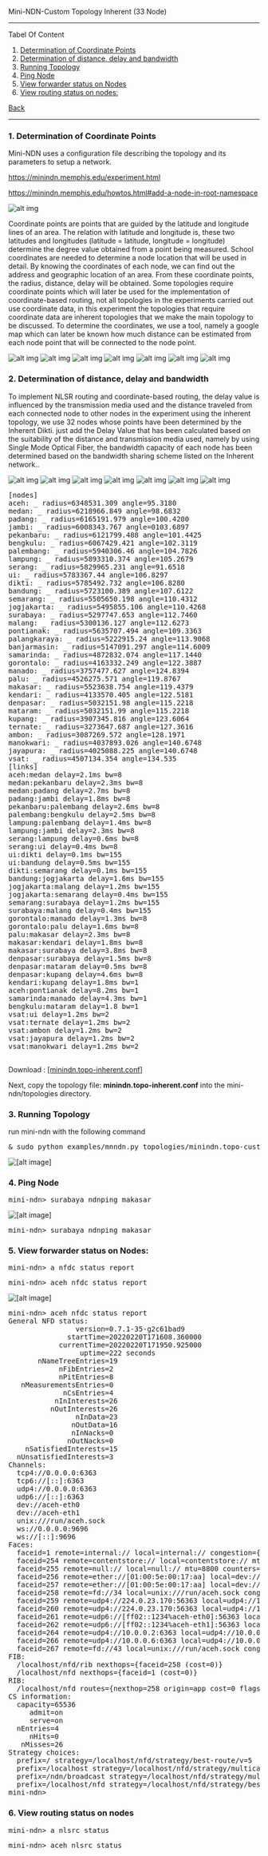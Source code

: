 
Mini-NDN-Custom Topology Inherent (33 Node)
***
Tabel Of Content

1. [Determination of Coordinate Points](https://github.com/syaifulahdan/Mini-NDN-Work/blob/main/Assignment%203:NDN-CustomTopology/ndn-custom-topo-inherent.md#1-determination-of-coordinate-points-) 
2. [Determination of distance, delay and bandwidth](https://github.com/syaifulahdan/Mini-NDN-Work/blob/main/Assignment%203:NDN-CustomTopology/ndn-custom-topo-inherent.md#2-determination-of-distance-delay-and-bandwidth) 
3. [Running Topology](https://github.com/syaifulahdan/Mini-NDN-Work/blob/main/Assignment%203:NDN-CustomTopology/ndn-custom-topo-inherent.md#3-running-topology)
4. [Ping Node](https://github.com/syaifulahdan/Mini-NDN-Work/blob/main/Assignment%203:NDN-CustomTopology/ndn-custom-topo-inherent.md#3-ping-node)
5. [View forwarder status on Nodes](https://github.com/syaifulahdan/Mini-NDN-Work/blob/main/Assignment%203:NDN-CustomTopology/ndn-custom-topo-inherent.md#5-view-forwarder-status-on-nodes)
6. [View routing status on nodes:](https://github.com/syaifulahdan/Mini-NDN-Work/blob/main/Assignment%203:NDN-CustomTopology/ndn-custom-topo-inherent.md#6-view-routing-status-on-nodes)

[Back](https://github.com/syaifulahdan/Mini-NDN-Work/blob/main/Assignment%200:Chapter/Chapter-4.md)

***

 
### <b>1. Determination of Coordinate Points </b>  

Mini-NDN uses a configuration file describing the topology and its parameters to setup a network.

https://minindn.memphis.edu/experiment.html

https://minindn.memphis.edu/howtos.html#add-a-node-in-root-namespace

![alt img](https://github.com/syaifulahdan/Mini-NDN-Work/blob/main/Assignment%203:NDN-CustomTopology/CustomTopology-Image-Inherent/inherent-bb.jpg)

<p text-align=justify> Coordinate points are points that are guided by the latitude and longitude lines of an area. The relation with latitude and longitude is, these two latitudes and longitudes (latitude = latitude, longitude = longitude) determine the degree value obtained from a point being measured. School coordinates are needed to determine a node location that will be used in detail. By knowing the coordinates of each node, we can find out the address and geographic location of an area. From these coordinate points, the radius, distance, delay will be obtained. Some topologies require coordinate points which will later be used for the implementation of coordinate-based routing, not all topologies in the experiments carried out use coordinate data, in this experiment the topologies that require coordinate data are inherent topologies that we make the main topology to be discussed. To determine the coordinates, we use a tool, namely a google map which can later be known how much distance can be estimated from each node point that will be connected to the node point. </p text-align=justify> 

![alt img](https://github.com/syaifulahdan/Mini-NDN-Work/blob/main/Assignment%203:NDN-CustomTopology/CustomTopology-Image-Inherent/koordinat-area-1.png)
![alt img](https://github.com/syaifulahdan/Mini-NDN-Work/blob/main/Assignment%203:NDN-CustomTopology/CustomTopology-Image-Inherent/koordinat-area-2.png)
![alt img](https://github.com/syaifulahdan/Mini-NDN-Work/blob/main/Assignment%203:NDN-CustomTopology/CustomTopology-Image-Inherent/koordinat-area-3.png)
![alt img](https://github.com/syaifulahdan/Mini-NDN-Work/blob/main/Assignment%203:NDN-CustomTopology/CustomTopology-Image-Inherent/koordinat-area-4.png)
![alt img](https://github.com/syaifulahdan/Mini-NDN-Work/blob/main/Assignment%203:NDN-CustomTopology/CustomTopology-Image-Inherent/koordinat-area-56.png)
![alt img](https://github.com/syaifulahdan/Mini-NDN-Work/blob/main/Assignment%203:NDN-CustomTopology/CustomTopology-Image-Inherent/koordinat-area-7.png)
![alt img](https://github.com/syaifulahdan/Mini-NDN-Work/blob/main/Assignment%203:NDN-CustomTopology/CustomTopology-Image-Inherent/koordinat-area-8.png)


### <b>2. Determination of distance, delay and bandwidth</b>   
<p text-align=justify>
To implement NLSR routing and coordinate-based routing, the delay value is influenced by the transmission media used and the distance traveled from each connected node to other nodes in the experiment using the inherent topology, we use 32 nodes whose points have been determined by the Inherent Dikti. just add the Delay Value that has been calculated based on the suitability of the distance and transmission media used, namely by using Single Mode Optical Fiber, the bandwidth capacity of each node has been determined based on the bandwidth sharing scheme listed on the Inherent network.. </p text-align=justify>


![alt img](https://github.com/syaifulahdan/Mini-NDN-Work/blob/main/Assignment%203:NDN-CustomTopology/CustomTopology-Image-Inherent/bandwith-area-1.png)
![alt img](https://github.com/syaifulahdan/Mini-NDN-Work/blob/main/Assignment%203:NDN-CustomTopology/CustomTopology-Image-Inherent/bandwith-area-1b.png)
![alt img](https://github.com/syaifulahdan/Mini-NDN-Work/blob/main/Assignment%203:NDN-CustomTopology/CustomTopology-Image-Inherent/bandwith-area-2.png)
![alt img](https://github.com/syaifulahdan/Mini-NDN-Work/blob/main/Assignment%203:NDN-CustomTopology/CustomTopology-Image-Inherent/bandwith-area-3.png)
![alt img](https://github.com/syaifulahdan/Mini-NDN-Work/blob/main/Assignment%203:NDN-CustomTopology/CustomTopology-Image-Inherent/bandwith-area-3b.png)
![alt img](https://github.com/syaifulahdan/Mini-NDN-Work/blob/main/Assignment%203:NDN-CustomTopology/CustomTopology-Image-Inherent/bandwith-area-45.png)
![alt img](https://github.com/syaifulahdan/Mini-NDN-Work/blob/main/Assignment%203:NDN-CustomTopology/CustomTopology-Image-Inherent/bandwith-area-6.png)


<pre>
[nodes]
aceh: _ radius=6348531.309 angle=95.3180
medan: _ radius=6218966.849 angle=98.6832
padang: _ radius=6165191.979 angle=100.4200
jambi: _ radius=6008343.767 angle=0103.6897
pekanbaru: _ radius=6121799.488 angle=101.4425
bengkulu: _ radius=6067429.421 angle=102.3119
palembang: _ radius=5940306.46 angle=104.7826
lampung: _ radius=5893310.374 angle=105.2679
serang: _ radius=5829965.231 angle=91.6518
ui: _ radius=5783367.44 angle=106.8297
dikti: _ radius=5785492.732 angle=106.8280
bandung: _ radius=5723100.389 angle=107.6122
semarang: _ radius=5505650.198 angle=110.4312
jogjakarta: _ radius=5495855.106 angle=110.4268
surabaya: _ radius=5297747.653 angle=112.7460
malang: _ radius=5300136.127 angle=112.6273
pontianak: _ radius=5635707.494 angle=109.3363
palangkaraya: _ radius=5222915.24 angle=113.9068
banjarmasin: _ radius=5147091.297 angle=114.6009
samarinda: _ radius=4872832.074 angle=117.1440
gorontalo: _ radius=4163332.249 angle=122.3887
manado: _ radius=3757477.627 angle=124.8394
palu: _ radius=4526275.571 angle=119.8767
makasar: _ radius=5523638.754 angle=119.4379
kendari: _ radius=4133570.405 angle=122.5181
denpasar: _ radius=5032151.98 angle=115.2218
mataram: _ radius=5032151.99 angle=115.2218
kupang: _ radius=3907345.816 angle=123.6064
ternate: _ radius=3273647.687 angle=127.3616
ambon: _ radius=3087269.572 angle=128.1971
manokwari: _ radius=4037893.026 angle=140.6748
jayapura: _ radius=4025088.225 angle=140.6748
vsat: _ radius=4507134.354 angle=134.535
[links]
aceh:medan delay=2.1ms bw=8 
medan:pekanbaru delay=2.3ms bw=8
medan:padang delay=2.7ms bw=8
padang:jambi delay=1.8ms bw=8
pekanbaru:palembang delay=2.6ms bw=8
palembang:bengkulu delay=2.5ms bw=8
lampung:palembang delay=1.4ms bw=8
lampung:jambi delay=2.3ms bw=8
serang:lampung delay=0.6ms bw=8
serang:ui delay=0.4ms bw=8
ui:dikti delay=0.1ms bw=155
ui:bandung delay=0.5ms bw=155
dikti:semarang delay=0.1ms bw=155
bandung:jogjakarta delay=1.6ms bw=155
jogjakarta:malang delay=1.2ms bw=155
jogjakarta:semarang delay=0.4ms bw=155
semarang:surabaya delay=1.2ms bw=155
surabaya:malang delay=0.4ms bw=155
gorontalo:manado delay=1.3ms bw=8
gorontalo:palu delay=1.6ms bw=8
palu:makasar delay=2.3ms bw=8
makasar:kendari delay=1.8ms bw=8
makasar:surabaya delay=3.8ms bw=8
denpasar:surabaya delay=1.5ms bw=8
denpasar:mataram delay=0.5ms bw=8
denpasar:kupang delay=4.6ms bw=8
kendari:kupang delay=1.8ms bw=1
aceh:pontianak delay=8.2ms bw=1
samarinda:manado delay=4.3ms bw=1
bengkulu:mataram delay=1.8 bw=1
vsat:ui delay=1.2ms bw=2
vsat:ternate delay=1.2ms bw=2
vsat:ambon delay=1.2ms bw=2
vsat:jayapura delay=1.2ms bw=2
vsat:manokwari delay=1.2ms bw=2

</pre>

Download : [[minindn.topo-inherent.conf]](https://github.com/syaifulahdan/Mini-NDN-Work/blob/main/Assignment%203:NDN-CustomTopology/minindn.topo-inherent.conf)

Next, copy the topology file: **minindn.topo-inherent.conf** into the mini-ndn/topologies directory.




### <b>3. Running Topology</b>   

run mini-ndn with the following command

<pre>
& sudo python examples/mnndn.py topologies/minindn.topo-custom-10.conf
</pre>
![[alt image]](https://github.com/syaifulahdan/Mini-NDN-Work/blob/main/Assignment%203:NDN-CustomTopology/CustomTopology-Image-Inherent/running-inherentnodes.png)

### <b>4. Ping Node</b>   
<pre>
mini-ndn> surabaya ndnping makasar
</pre>
![[alt image]](https://github.com/syaifulahdan/Mini-NDN-Work/blob/main/Assignment%203:NDN-CustomTopology/CustomTopology-Image-5-Nodes/ct5nodes-ping-surabaya-makasar.png)

<pre>
mini-ndn> surabaya ndnping makasar
</pre>
### <b>5. View forwarder status on Nodes:</b>   
<pre>
mini-ndn> a nfdc status report
</pre>
<pre>
mini-ndn> aceh nfdc status report
</pre>

![[alt image]](https://github.com/syaifulahdan/Mini-NDN-Work/blob/main/Assignment%203:NDN-CustomTopology/CustomTopology-Image-Inherent/nfdcstatusreport.png)


<pre>
mini-ndn> aceh nfdc status report
General NFD status:
                version=0.7.1-35-g2c61bad9
              startTime=20220220T171608.360000
            currentTime=20220220T171950.925000
                 uptime=222 seconds
       nNameTreeEntries=19
            nFibEntries=2
            nPitEntries=8
   nMeasurementsEntries=0
             nCsEntries=4
           nInInterests=26
          nOutInterests=26
                nInData=23
               nOutData=16
               nInNacks=0
              nOutNacks=0
    nSatisfiedInterests=15
  nUnsatisfiedInterests=3
Channels:
  tcp4://0.0.0.0:6363
  tcp6://[::]:6363
  udp4://0.0.0.0:6363
  udp6://[::]:6363
  dev://aceh-eth0
  dev://aceh-eth1
  unix:///run/aceh.sock
  ws://0.0.0.0:9696
  ws://[::]:9696
Faces:
  faceid=1 remote=internal:// local=internal:// congestion={base-marking-interval=100ms default-threshold=65536B} mtu=8800 counters={in={0i 23d 0n 6320B} out={25i 0d 0n 2084B}} flags={local permanent point-to-point local-fields}
  faceid=254 remote=contentstore:// local=contentstore:// mtu=8800 counters={in={0i 0d 0n 0B} out={0i 0d 0n 0B}} flags={local permanent point-to-point}
  faceid=255 remote=null:// local=null:// mtu=8800 counters={in={0i 0d 0n 0B} out={0i 0d 0n 0B}} flags={local permanent point-to-point}
  faceid=256 remote=ether://[01:00:5e:00:17:aa] local=dev://aceh-eth0 congestion={base-marking-interval=100ms default-threshold=65536B} mtu=1500 counters={in={0i 0d 0n 0B} out={0i 0d 0n 0B}} flags={non-local permanent multi-access}
  faceid=257 remote=ether://[01:00:5e:00:17:aa] local=dev://aceh-eth1 congestion={base-marking-interval=100ms default-threshold=65536B} mtu=1500 counters={in={0i 0d 0n 0B} out={0i 0d 0n 0B}} flags={non-local permanent multi-access}
  faceid=258 remote=fd://34 local=unix:///run/aceh.sock congestion={base-marking-interval=100ms default-threshold=65536B} mtu=8800 counters={in={17i 0d 0n 1141B} out={1i 14d 0n 3707B}} flags={local on-demand point-to-point local-fields congestion-marking}
  faceid=259 remote=udp4://224.0.23.170:56363 local=udp4://10.0.0.1:59930 congestion={base-marking-interval=100ms default-threshold=65536B} mtu=8800 counters={in={0i 0d 0n 0B} out={0i 0d 0n 0B}} flags={non-local permanent multi-access congestion-marking}
  faceid=260 remote=udp4://224.0.23.170:56363 local=udp4://10.0.0.5:50268 congestion={base-marking-interval=100ms default-threshold=65536B} mtu=8800 counters={in={0i 0d 0n 0B} out={0i 0d 0n 0B}} flags={non-local permanent multi-access congestion-marking}
  faceid=261 remote=udp6://[ff02::1234%aceh-eth0]:56363 local=udp6://[fe80::c9e:f4ff:fe57:ac04%aceh-eth0]:40846 congestion={base-marking-interval=100ms default-threshold=65536B} mtu=8800 counters={in={0i 0d 0n 0B} out={0i 0d 0n 0B}} flags={non-local permanent multi-access congestion-marking}
  faceid=262 remote=udp6://[ff02::1234%aceh-eth1]:56363 local=udp6://[fe80::6cdc:76ff:fed3:d5c1%aceh-eth1]:56003 congestion={base-marking-interval=100ms default-threshold=65536B} mtu=8800 counters={in={0i 0d 0n 0B} out={0i 0d 0n 0B}} flags={non-local permanent multi-access congestion-marking}
  faceid=264 remote=udp4://10.0.0.2:6363 local=udp4://10.0.0.1:6363 congestion={base-marking-interval=100ms default-threshold=65536B} mtu=8800 counters={in={0i 0d 0n 0B} out={0i 0d 0n 0B}} flags={non-local permanent point-to-point congestion-marking}
  faceid=266 remote=udp4://10.0.0.6:6363 local=udp4://10.0.0.5:6363 congestion={base-marking-interval=100ms default-threshold=65536B} mtu=8800 counters={in={0i 0d 0n 0B} out={0i 0d 0n 0B}} flags={non-local permanent point-to-point congestion-marking}
  faceid=267 remote=fd://43 local=unix:///run/aceh.sock congestion={base-marking-interval=100ms default-threshold=65536B} mtu=8800 counters={in={7i 0d 0n 312B} out={0i 0d 0n 0B}} flags={local on-demand point-to-point congestion-marking}
FIB:
  /localhost/nfd/rib nexthops={faceid=258 (cost=0)}
  /localhost/nfd nexthops={faceid=1 (cost=0)}
RIB:
  /localhost/nfd routes={nexthop=258 origin=app cost=0 flags=child-inherit expires=never}
CS information:
  capacity=65536
     admit=on
     serve=on
  nEntries=4
     nHits=0
   nMisses=26
Strategy choices:
  prefix=/ strategy=/localhost/nfd/strategy/best-route/v=5
  prefix=/localhost strategy=/localhost/nfd/strategy/multicast/v=4
  prefix=/ndn/broadcast strategy=/localhost/nfd/strategy/multicast/v=4
  prefix=/localhost/nfd strategy=/localhost/nfd/strategy/best-route/v=5
mini-ndn> 
</pre>

### <b>6. View routing status on nodes</b>   
<pre>
mini-ndn> a nlsrc status
</pre>

<pre>
mini-ndn> aceh nlsrc status
</pre>

